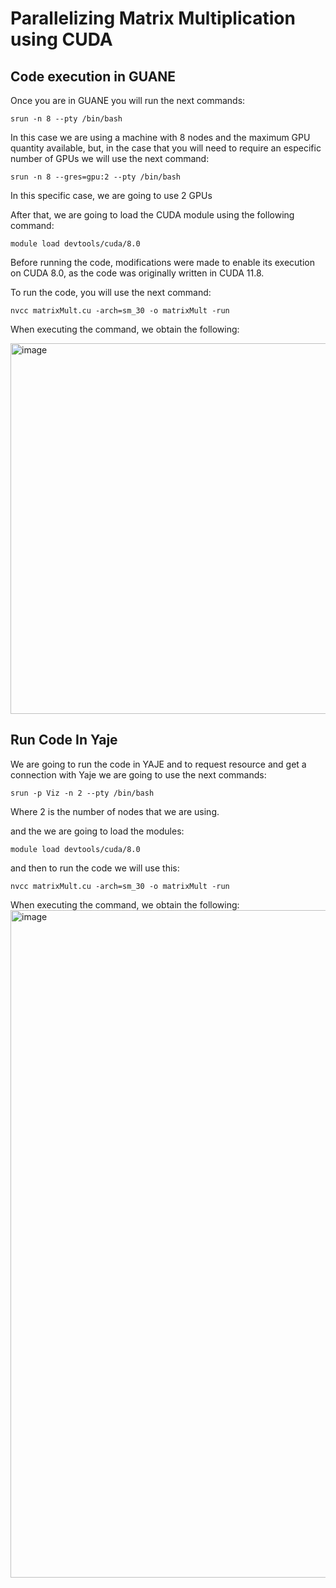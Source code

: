 # Parallelizing Matrix Multiplication using CUDA

## Code execution in GUANE

Once you are in GUANE you will run the next commands: 

```shell
srun -n 8 --pty /bin/bash
```
In this case we are using a machine with 8 nodes and the maximum GPU quantity available, but, in the case that you will need to require an especific number of GPUs we will use the next command: 
```shell
srun -n 8 --gres=gpu:2 --pty /bin/bash
```

In this specific case, we are going to use 2 GPUs

After that, we are going to load the CUDA module using the following command:
```shell
module load devtools/cuda/8.0
```

Before running the code, modifications were made to enable its execution on CUDA 8.0, as the code was originally written in CUDA 11.8.

To run the code, you will use the next command:
```shell
nvcc matrixMult.cu -arch=sm_30 -o matrixMult -run
```
When executing the command, we obtain the following:


<img width="593" alt="image" src="https://github.com/SC3UIS/IntroPP2191621/assets/67378380/3e431832-7d4b-43f1-88c8-7f832e7ca866">


## Run Code In Yaje

We are going to run the code in YAJE and to request resource and get a connection with Yaje we are going to use the next commands:
```shell
srun -p Viz -n 2 --pty /bin/bash
```
Where 2 is the number of nodes that we are using.

and the we are going to load the modules:
```shell
module load devtools/cuda/8.0
```
and then to run the code we will use this:
```shell
nvcc matrixMult.cu -arch=sm_30 -o matrixMult -run
```

When executing the command, we obtain the following:
<img width="1068" alt="image" src="https://github.com/SC3UIS/IntroPP2191621/assets/67378380/2d080247-e0e5-433a-8998-a10bf91f7ed7">

